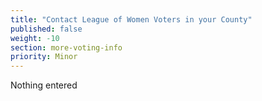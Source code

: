 ```yaml
---
title: "Contact League of Women Voters in your County"
published: false
weight: -10
section: more-voting-info
priority: Minor
---
```

Nothing entered